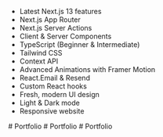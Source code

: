 

- Latest Next.js 13 features
- Next.js App Router
- Next.js Server Actions
- Client & Server Components
- TypeScript (Beginner & Intermediate)
- Tailwind CSS
- Context API
- Advanced Animations with Framer Motion
- React.Email & Resend
- Custom React hooks
- Fresh, modern UI design
- Light & Dark mode
- Responsive website

#   P o r t f o l i o  
 #   P o r t f o l i o  
 #   P o r t f o l i o  
 